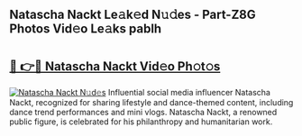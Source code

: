 ## Natascha Nackt Le𝚊k𝚎d N𝚞𝚍es - Part-Z8G Photos Vid𝚎o Le𝚊ks pablh

# <h2><a href="http://fb8kbx.evod.top/?m=Natascha+Nackt">🔗 👉🔴 Natascha Nackt Vid𝚎o Ph𝚘t𝚘s</a></h2>

[![Natascha Nackt N𝚞d𝚎s](https://i.imgur.com/8V9OHl7.gif)](http://fb8kbx.evod.top/?m=Natascha+Nackt)
Influential social media influencer Natascha Nackt, recognized for sharing lifestyle and dance-themed content, including dance trend performances and mini vlogs. Natascha Nackt, a renowned public figure, is celebrated for his philanthropy and humanitarian work. 
